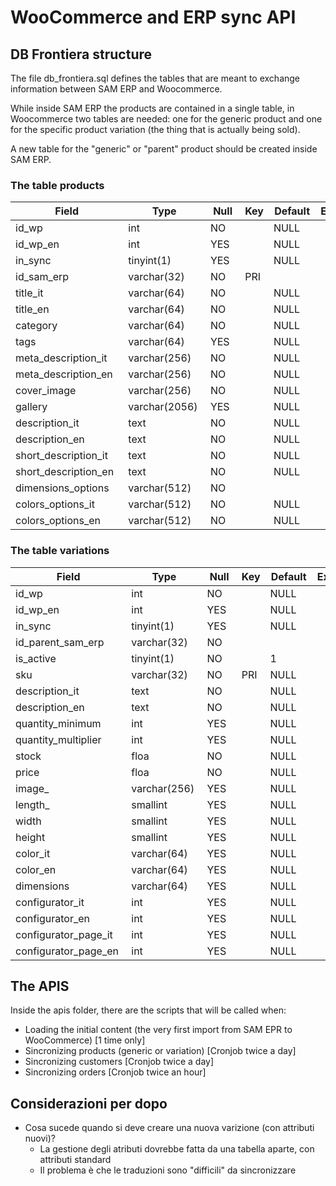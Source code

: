 # WooCommerce and ERP sync API

## DB Frontiera structure

The file db_frontiera.sql defines the tables that are meant to exchange information between SAM ERP and Woocommerce.

While inside SAM ERP the products are contained in a single table, in Woocommerce two tables are needed: one for the generic product and one for the specific product variation (the thing that is actually being sold).

A new table for the "generic" or "parent" product should be created inside SAM ERP.

### The table products

| Field                 | Type           | Null  | Key   | Default   | Extra   |
| --------------------- | -------------- | ----- | ----- | --------- | ------- |
| id_wp                 | int            | NO    |       | NULL      |         |
| id_wp_en              | int            | YES   |       | NULL      |         |
| in_sync               | tinyint(1)     | YES   |       | NULL      |         |
| id_sam_erp            | varchar(32)    | NO    | PRI   |           |         |
| title_it              | varchar(64)    | NO    |       | NULL      |         |
| title_en              | varchar(64)    | NO    |       | NULL      |         |
| category              | varchar(64)    | NO    |       | NULL      |         |
| tags                  | varchar(64)    | YES   |       | NULL      |         |
| meta_description_it   | varchar(256)   | NO    |       | NULL      |         |
| meta_description_en   | varchar(256)   | NO    |       | NULL      |         |
| cover_image           | varchar(256)   | NO    |       | NULL      |         |
| gallery               | varchar(2056)  | YES   |       | NULL      |         |
| description_it        | text           | NO    |       | NULL      |         |
| description_en        | text           | NO    |       | NULL      |         |
| short_description_it  | text           | NO    |       | NULL      |         |
| short_description_en  | text           | NO    |       | NULL      |         |
| dimensions_options    | varchar(512)   | NO    |       |           |         |
| colors_options_it     | varchar(512)   | NO    |       | NULL      |         |
| colors_options_en     | varchar(512)   | NO    |       | NULL      |         |

### The table variations

| Field                 | Type          | Null  | Key   | Default  | Extra   |
| --------------------- | ------------- | ----- | ----- | -------- | ------- |
| id_wp                 | int           | NO    |       | NULL     |         |
| id_wp_en              | int           | YES   |       | NULL     |         |
| in_sync               | tinyint(1)    | YES   |       | NULL     |         |
| id_parent_sam_erp     | varchar(32)   | NO    |       |          |         |
| is_active             | tinyint(1)    | NO    |       | 1        |         |
| sku                   | varchar(32)   | NO    | PRI   | NULL     |         |
| description_it        | text          | NO    |       | NULL     |         |
| description_en        | text          | NO    |       | NULL     |         |
| quantity_minimum      | int           | YES   |       | NULL     |         |
| quantity_multiplier   | int           | YES   |       | NULL     |         |
| stock                 | floa          | NO    |       | NULL     |         |
| price                 | floa          | NO    |       | NULL     |         |
| image_                | varchar(256)  | YES   |       | NULL     |         |
| length_               | smallint      | YES   |       | NULL     |         |
| width                 | smallint      | YES   |       | NULL     |         |
| height                | smallint      | YES   |       | NULL     |         |
| color_it              | varchar(64)   | YES   |       | NULL     |         |
| color_en              | varchar(64)   | YES   |       | NULL     |         |
| dimensions            | varchar(64)   | YES   |       | NULL     |         |
| configurator_it       | int           | YES   |       | NULL     |         |
| configurator_en       | int           | YES   |       | NULL     |         |
| configurator_page_it  | int           | YES   |       | NULL     |         |
| configurator_page_en  | int           | YES   |       | NULL     |         |

## The APIS

Inside the apis folder, there are the scripts that will be called when:

- Loading the initial content (the very first import from SAM EPR to WooCommerce) [1 time only]
- Sincronizing products (generic or variation) [Cronjob twice a day]
- Sincronizing customers [Cronjob twice a day]
- Sincronizing orders [Cronjob twice an hour]

## Considerazioni per dopo

- Cosa sucede quando si deve creare una nuova varizione (con attributi nuovi)?
  - La gestione degli atributi dovrebbe fatta da una tabella aparte, con attributi standard
  - Il problema è che le traduzioni sono "difficili" da sincronizzare
